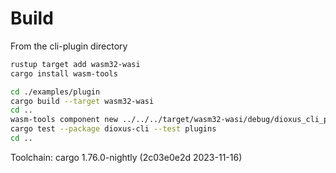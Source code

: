 # Build
From the cli-plugin directory

```sh
rustup target add wasm32-wasi
cargo install wasm-tools

cd ./examples/plugin
cargo build --target wasm32-wasi
cd ..
wasm-tools component new ../../../target/wasm32-wasi/debug/dioxus_cli_plugin_test.wasm --adapt ../wasi_snapshot_preview1.wasm -o output.wasm
cargo test --package dioxus-cli --test plugins
cd ..
```

Toolchain: cargo 1.76.0-nightly (2c03e0e2d 2023-11-16)
